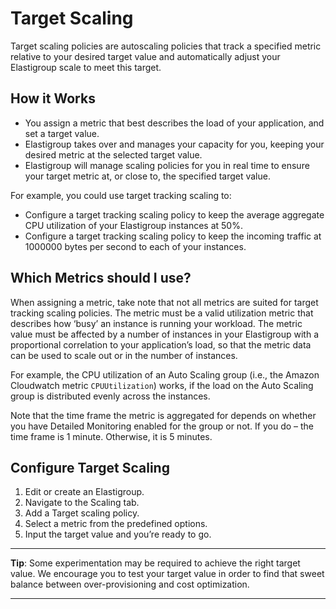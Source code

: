 # Target Scaling

Target scaling policies are autoscaling policies that track a specified metric relative to your desired target value and automatically adjust your Elastigroup scale to meet this target.

## How it Works

- You assign a metric that best describes the load of your application, and set a target value.
- Elastigroup takes over and manages your capacity for you, keeping your desired metric at the selected target value.
- Elastigroup will manage scaling policies for you in real time to ensure your target metric at, or close to, the specified target value.

For example, you could use target tracking scaling to:

- Configure a target tracking scaling policy to keep the average aggregate CPU utilization of your Elastigroup instances at 50%.
- Configure a target tracking scaling policy to keep the incoming traffic at 1000000 bytes per second to each of your instances.

## Which Metrics should I use?

When assigning a metric, take note that not all metrics are suited for target tracking scaling policies. The metric must be a valid utilization metric that describes how ‘busy’ an instance is running your workload. The metric value must be affected by a number of instances in your Elastigroup with a proportional correlation to your application’s load, so that the metric data can be used to scale out or in the number of instances.

For example, the CPU utilization of an Auto Scaling group (i.e., the Amazon Cloudwatch metric `CPUUtilization`) works, if the load on the Auto Scaling group is distributed evenly across the instances.

Note that the time frame the metric is aggregated for depends on whether you have Detailed Monitoring enabled for the group or not. If you do – the time frame is 1 minute. Otherwise, it is 5 minutes.

## Configure Target Scaling

1. Edit or create an Elastigroup.
2. Navigate to the Scaling tab.
3. Add a Target scaling policy.
4. Select a metric from the predefined options.
5. Input the target value and you’re ready to go.

---

**Tip**: Some experimentation may be required to achieve the right target value. We encourage you to test your target value in order to find that sweet balance between over-provisioning and cost optimization.

---
